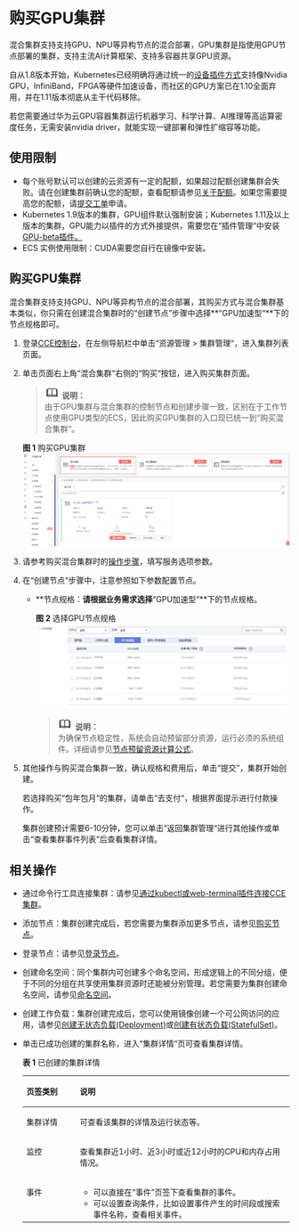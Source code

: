 # 购买GPU集群<a name="cce_01_0122"></a>

混合集群支持支持GPU、NPU等异构节点的混合部署，GPU集群是指使用GPU节点部署的集群，支持主流AI计算框架、支持多容器共享GPU资源。

自从1.8版本开始，Kubernetes已经明确将通过统一的[设备插件方式](https://kubernetes.io/docs/concepts/cluster-administration/device-plugins/)支持像Nvidia GPU，InfiniBand，FPGA等硬件加速设备，而社区的GPU方案已在1.10全面弃用，并在1.11版本彻底从主干代码移除。

若您需要通过华为云GPU容器集群运行机器学习、科学计算、AI推理等高运算密度任务，无需安装nvidia driver，就能实现一键部署和弹性扩缩容等功能。

## 使用限制<a name="section15947165882217"></a>

-   每个账号默认可以创建的云资源有一定的配额，如果超过配额创建集群会失败。请在创建集群前确认您的配额，查看配额请参见[关于配额](https://support.huaweicloud.com/usermanual-iaas/zh-cn_topic_0040259342.html)。如果您需要提高您的配额，请[提交工单](https://console.huaweicloud.com/console/#/quota)申请。
-   Kubernetes 1.9版本的集群，GPU组件默认强制安装；Kubernetes 1.11及以上版本的集群，GPU能力以插件的方式外接提供，需要您在“插件管理“中安装[GPU-beta插件。](gpu-beta.md)
-   ECS 实例使用限制：CUDA需要您自行在镜像中安装。

## 购买GPU集群<a name="section9343750182712"></a>

混合集群支持支持GPU、NPU等异构节点的混合部署，其购买方式与混合集群基本类似，你只需在创建混合集群时的“创建节点”步骤中选择**“GPU加速型“**下的节点规格即可。

1.  登录[CCE控制台](https://console.huaweicloud.com/cce2.0/?utm_source=helpcenter)，在左侧导航栏中单击“资源管理 \> 集群管理“，进入集群列表页面。
2.  单击页面右上角“混合集群“右侧的“购买“按钮，进入购买集群页面。

    >![](public_sys-resources/icon-note.gif) **说明：**   
    >由于GPU集群与混合集群的控制节点和创建步骤一致，区别在于工作节点使用GPU类型的ECS，因此购买GPU集群的入口现已统一到“购买混合集群“。  

    **图 1**  购买GPU集群<a name="fig18961163112247"></a>  
    ![](figures/购买GPU集群.png "购买GPU集群")

3.  请参考购买混合集群时的[操作步骤](购买混合集群.md#section463761220269)，填写服务选项参数。
4.  在“创建节点“步骤中，注意参照如下参数配置节点。
    -   **节点规格：**请根据业务需求选择**“GPU加速型“**下的节点规格。

        **图 2**  选择GPU节点规格<a name="fig715175671311"></a>  
        ![](figures/选择GPU节点规格.png "选择GPU节点规格")

        >![](public_sys-resources/icon-note.gif) **说明：**   
        >为确保节点稳定性，系统会自动预留部分资源，运行必须的系统组件。详细请参见[节点预留资源计算公式](节点预留资源计算公式.md)。  


5.  其他操作与购买混合集群一致，确认规格和费用后，单击“提交”，集群开始创建。

    若选择购买“包年包月“的集群，请单击“去支付“，根据界面提示进行付款操作。

    集群创建预计需要6-10分钟，您可以单击“返回集群管理“进行其他操作或单击“查看集群事件列表“后查看集群详情。


## 相关操作<a name="section3667101120592"></a>

-   通过命令行工具连接集群：请参见[通过kubectl或web-terminal插件连接CCE集群](通过kubectl或web-terminal插件连接CCE集群.md)。
-   添加节点：集群创建完成后，若您需要为集群添加更多节点，请参见[购买节点](购买节点.md)。
-   登录节点：请参见[登录节点](登录节点.md)。

-   创建命名空间：同个集群内可创建多个命名空间，形成逻辑上的不同分组，便于不同的分组在共享使用集群资源时还能被分别管理。若您需要为集群创建命名空间，请参见[命名空间](命名空间.md)。
-   创建工作负载：集群创建完成后，您可以使用镜像创建一个可公网访问的应用，请参见[创建无状态负载\(Deployment\)](创建无状态负载(Deployment).md)或[创建有状态负载\(StatefulSet\)](创建有状态负载(StatefulSet).md)。
-   单击已成功创建的集群名称，进入“集群详情“页可查看集群详情。

    **表 1**  已创建的集群详情

    <a name="cce_01_0028_table1642185503514"></a>
    <table><thead align="left"><tr id="cce_01_0028_row1264365516359"><th class="cellrowborder" valign="top" width="20%" id="mcps1.2.3.1.1"><p id="cce_01_0028_p76431955153512"><a name="cce_01_0028_p76431955153512"></a><a name="cce_01_0028_p76431955153512"></a>页签类别</p>
    </th>
    <th class="cellrowborder" valign="top" width="80%" id="mcps1.2.3.1.2"><p id="cce_01_0028_p176431155163517"><a name="cce_01_0028_p176431155163517"></a><a name="cce_01_0028_p176431155163517"></a>说明</p>
    </th>
    </tr>
    </thead>
    <tbody><tr id="cce_01_0028_row5975069716956"><td class="cellrowborder" valign="top" width="20%" headers="mcps1.2.3.1.1 "><p id="cce_01_0028_p796825616956"><a name="cce_01_0028_p796825616956"></a><a name="cce_01_0028_p796825616956"></a>集群详情</p>
    </td>
    <td class="cellrowborder" valign="top" width="80%" headers="mcps1.2.3.1.2 "><p id="cce_01_0028_p4144902016956"><a name="cce_01_0028_p4144902016956"></a><a name="cce_01_0028_p4144902016956"></a>可查看该集群的详情及运行状态等。</p>
    </td>
    </tr>
    <tr id="cce_01_0028_row106431055133510"><td class="cellrowborder" valign="top" width="20%" headers="mcps1.2.3.1.1 "><p id="cce_01_0028_p1364315552359"><a name="cce_01_0028_p1364315552359"></a><a name="cce_01_0028_p1364315552359"></a>监控</p>
    </td>
    <td class="cellrowborder" valign="top" width="80%" headers="mcps1.2.3.1.2 "><p id="cce_01_0028_p5583863516649"><a name="cce_01_0028_p5583863516649"></a><a name="cce_01_0028_p5583863516649"></a>查看集群近1小时、近3小时或近12小时的CPU和内存占用情况。</p>
    </td>
    </tr>
    <tr id="cce_01_0028_row1464335593515"><td class="cellrowborder" valign="top" width="20%" headers="mcps1.2.3.1.1 "><p id="cce_01_0028_p1264365518351"><a name="cce_01_0028_p1264365518351"></a><a name="cce_01_0028_p1264365518351"></a>事件</p>
    </td>
    <td class="cellrowborder" valign="top" width="80%" headers="mcps1.2.3.1.2 "><a name="cce_01_0028_ul42186174161243"></a><a name="cce_01_0028_ul42186174161243"></a><ul id="cce_01_0028_ul42186174161243"><li>可以直接在“事件”页签下查看集群的事件。</li><li>可以设置查询条件，比如设置事件产生的时间段或搜索事件名称，查看相关事件。</li></ul>
    </td>
    </tr>
    </tbody>
    </table>


